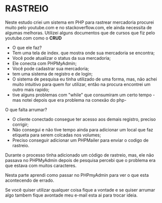 <h1> RASTREIO </h1>

Neste estudo criei um sistema em PHP para rastrear mercadoria procurei muito pelo youtube.com e no stackoverflow.com, ele ainda necessita de algumas melhoras.
Utilizei alguns documentos que de cursos que fiz pelo youtube.com como o <b>CRUD</b>
- O que ele faz?
- Tem uma tela de index. que mostra onde sua mercadoria se encontra;
- Você pode atualizar o status da sua mercadoria;
- Ele conecta com PHPMyAdmin;
- Você pode cadastrar sua mercadoria;
- tem uma sistema de registro e de login;
- O sistema de pesquisa eu tinha utilizado de uma forma, mas, não achei muito intuitivo para quem for utilizar, então na procura encontrei um outro mais rapido;
- tive alguns problemas com "while" que consumiram um certo tempo - mas notei depois que era problema na conexão do php-

O que falta arrumar?
- O cliente conectado consegue ter acesso aos demais registro, preciso corrigir;
- Não consegui e não tive tempo ainda para adicionar um local que faz etiqueta para serem colcadas nos volumes;
- Preciso conseguir adicionar um PHPMailer para enviar o codigo de rastreio.

Durante o processo tinha adicionado um código de rastreio, mas, ele não passava no PHPMyAdmin depois de pesquisa percebi que o problema era que estava com muitos
caracteres.

Nesta parte aprendi como passar no PHPmyAdmin para ver o que esta acontecendo de errado.

Se você quiser utilizar qualquer coisa fique a vontade e se quiser arrumar algo tambem fique avontade meu e-mail esta ai para trocar ideia.

